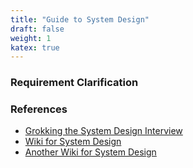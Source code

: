 ```yaml
---
title: "Guide to System Design"
draft: false
weight: 1
katex: true
---
```


### Requirement Clarification

### References
- [Grokking the System Design Interview](https://www.educative.io/courses/grokking-the-system-design-interview/B8nMkqBWONo)
- [Wiki for System Design](https://github.com/Jeevan-kumar-Raj/Grokking-System-Design)
- [Another Wiki for System Design](https://github.com/sharanyaa/grok_sdi_educative)